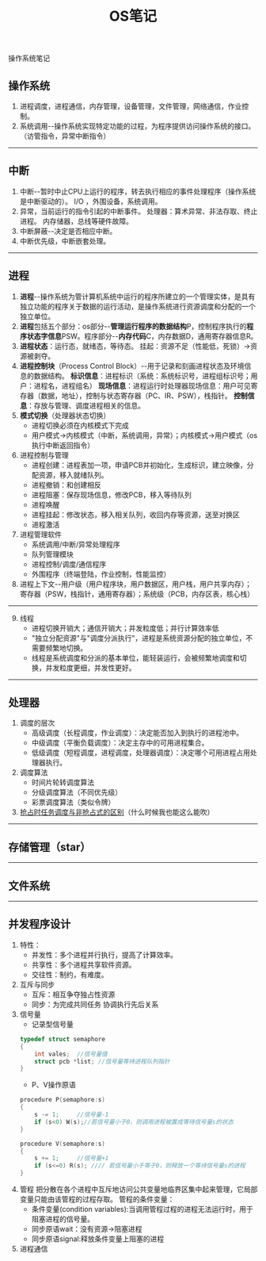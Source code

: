 ﻿---
title: OS笔记
tags: 笔记
---

操作系统笔记

<!--more -->

## 操作系统
1. 进程调度，进程通信，内存管理，设备管理，文件管理，网络通信，作业控制。  
2. 系统调用--操作系统实现特定功能的过程，为程序提供访问操作系统的接口。（访管指令，异常中断指令）

***
## 中断
1. 中断--暂时中止CPU上运行的程序，转去执行相应的事件处理程序（操作系统是中断驱动的）。
    I/O ，外围设备，系统调用。
2. 异常，当前运行的指令引起的中断事件。
    处理器：算术异常、非法存取、终止进程。
    内存储器，总线等硬件故障。
3. 中断屏蔽--决定是否相应中断。
4. 中断优先级，中断嵌套处理。

***
## 进程
1. **进程**--操作系统为管计算机系统中运行的程序所建立的一个管理实体，是具有独立功能的程序关于数据的运行活动，是操作系统进行资源调度和分配的一个独立单位。
2. **进程**包括五个部分：os部分--**管理运行程序的数据结构**P，控制程序执行的**程序状态字信息**PSW。程序部分--**内存代码**C，内存数据D，通用寄存器信息R。
3. **进程状态**：运行态，就绪态，等待态。
    挂起：资源不足（性能低，死锁）->资源被剥夺。
4. **进程控制块**（Process Control Block）--用于记录和刻画进程状态及环境信息的数据结构。
    **标识信息**：进程标识（系统：系统标识号，进程组标识号；用户：进程名，进程组名）
    **现场信息**：进程运行时处理器现场信息：用户可见寄存器（数据，地址），控制与状态寄存器（PC、IR、PSW），栈指针。
    **控制信息**：存放与管理、调度进程相关的信息。
5. **模式切换**（处理器状态切换）
    * 进程切换必须在内核模式下完成
    * 用户模式->内核模式（中断，系统调用，异常）；内核模式->用户模式（os执行中断返回指令）
6. 进程控制与管理
    * 进程创建：进程表加一项，申请PCB并初始化，生成标识，建立映像，分配资源，移入就绪队列。
    * 进程撤销：和创建相反
    * 进程阻塞：保存现场信息，修改PCB，移入等待队列
    * 进程唤醒
    * 进程挂起：修改状态，移入相关队列，收回内存等资源，送至对换区
    * 进程激活
7. 进程管理软件
    * 系统调用/中断/异常处理程序
    * 队列管理模块
    * 进程控制/调度/通信程序
    * 外围程序（终端登陆，作业控制，性能监控）
8. 进程上下文--用户级（用户程序块，用户数据区，用户栈，用户共享内存）；寄存器（PSW，栈指针，通用寄存器）；系统级（PCB，内存区表，核心栈）
***
9. 线程
    * 进程切换开销大；通信开销大；并发粒度低；并行计算效率低
    * "独立分配资源"与"调度分派执行"，进程是系统资源分配的独立单位，不需要频繁地切换。
    * 线程是系统调度和分派的基本单位，能轻装运行，会被频繁地调度和切换，并发粒度更细，并发性更好。

***
## 处理器
1. 调度的层次
    * 高级调度（长程调度，作业调度）：决定能否加入到执行的进程池中。
    * 中级调度（平衡负载调度）：决定主存中的可用进程集合。
    * 低级调度（短程调度，进程调度，处理器调度）：决定哪个可用进程占用处理器执行。
2. 调度算法
    * 时间片轮转调度算法
    * 分级调度算法（不同优先级）
    * 彩票调度算法（类似令牌）
3. [抢占时任务调度与非抢占式的区别](https://blog.csdn.net/u013176681/article/details/39256191)（什么时候我也能这么能吹）

***
## 存储管理（star）

***
## 文件系统

***
## 并发程序设计
1. 特性：
    * 并发性：多个进程并行执行，提高了计算效率。
    * 共享性：多个进程共享软件资源。
    * 交往性：制约，有难度。
2. 互斥与同步
    * 互斥：相互争夺独占性资源
    * 同步：为完成共同任务 协调执行先后关系
3. 信号量
    * 记录型信号量
    ```c++  
    typedef struct semaphore
    {
        int vales;  //信号量值
        struct pcb *list; //信号量等待进程队列指针
    }
    
    ```
    * P、V操作原语
    ```c++
    procedure P(semaphore:s)
    {
        s -= 1;     //信号量-1
        if (s<0) W(s);//若信号量小于0，则调用进程被置成等待信号量s的状态
    }
    
    procedure V(semaphore:s)
    {
        s += 1;     //信号量+1
        if (s<=0) R(s); //// 若信号量小于等于0，则释放一个等待信号量s的进程
    }
    ```
4. 管程
    把分散在各个进程中互斥地访问公共变量地临界区集中起来管理，它局部变量只能由该管程的过程存取。
    管程的条件变量：
    * 条件变量(condition variables):当调用管程过程的进程无法运行时，用于阻塞进程的信号量。
    * 同步原语wait：没有资源->阻塞进程
    * 同步原语signal:释放条件变量上阻塞的进程
5. 进程通信
    


